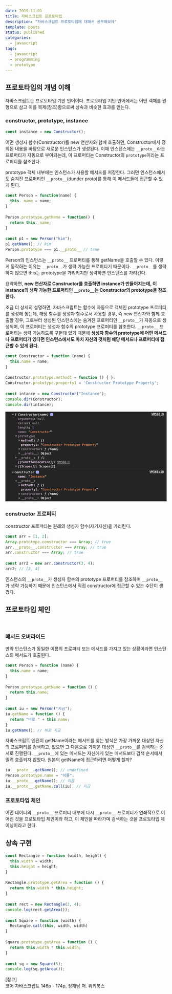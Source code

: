 ```yaml
---
date: 2019-11-01
title: 자바스크립트 프로토타입
description: "자바스크립트 프로토타입에 대해서 공부해보자"
template: posts
status: published
categories:
  - javascript
tags:
  - javascript
  - programming
  - prototype
---
```


## 프로토타입의 개념 이해

자바스크립트는 프로토타입 기반 언어이다. 프로토타입 기반 언어에서는 어떤 객체를 원형으로 삼고 이를 복제(참조)함으로써 상속과 비슷한 효과를 얻는다.

### constructor, prototype, instance

```js
const instance = new Constructor();
```

어떤 생성자 함수(Constructor)를 new 연산자와 함께 호출하면, Constructor에서 정의된 내용을 바탕으로 새로운 인스턴스가 생성된다. 이때 인스턴스에는 `__proto__`라는 프로퍼티가 자동으로 부여되는데, 이 프로퍼티는 Constructor의 `prototype`이라는 프로퍼티를 참조한다.

prototype 객체 내부에는 인스턴스가 사용할 메서드를 저장한다. 그러면 인스턴스에서도 숨겨진 프로퍼티인 `__proto__`(dunder proto)를 통해 이 메서드들에 접근할 수 있게 된다.

```js
const Person = function(name) {
  this._name = name;
}

Person.prototype.getName = function() {
  return this._name;
}

const p1 = new Person("kim");
p1.getName(); // kim
Person.prototype === p1.__proto__ // true
```

Person의 인스턴스는 `__proto__` 프로퍼티를 통해 getName을 호출할 수 있다. 이렇게 동작하는 이유는 `__proto__`가 생략 가능한 프로퍼티기 때문이다. `__proto__`를 생략하지 않으면 this는 prototype을 가리키지만 생략하면 인스턴스를 가리킨다.

요약하면, **new 연산자로 Constructor를 호출하면 instance가 만들어지는데, 이 instance의 생략 가능한 프로퍼티인 `__proto__`는 Constructor의 prototype을 참조한다.**

조금 더 상세히 설명하면, 자바스크립트는 함수에 자동으로 객체인 prototype 프로퍼티를 생성해 놓는데, 해당 함수를 생성자 함수로서 사용할 경우, 즉 new 연산자와 함께 호출할 경우, 그로부터 생성된 인스턴스에는 숨겨진 프로퍼티인 `__proto__`가 자동으로 생성되며, 이 프로퍼티는 생성자 함수의 prototype 프로퍼티를 참조한다. `__proto__` 프로퍼티는 생략 가능하도록 구현돼 있기 때문에 **생성자 함수의 prototype에 어떤 메서드나 프로퍼티가 있다면 인스턴스에서도 마치 자신의 것처럼 해당 메서드나 프로퍼티에 접근할 수 있게 된다.**

```js
const Constructor = function (name) {
  this.name = name;
}

Constructor.prototype.method1 = function () { };
Constructor.prototype.property1 = 'Constructor Prototype Property';

const intance = new Constructor("Instance");
console.dir(Constructor);
console.dir(intance);
```

![prototype](./images/prototype.png)

### constructor 프로퍼티

constructor 프로퍼티는 원래의 생성자 함수(자기자신)을 가리킨다.

```js
const arr = [1, 2];
Array.prototype.constructor === Array; // true
arr.__proto__.constructor === Array; // true
arr.constructor === Array; // true

const arr2 = new arr.constructor(3, 4);
arr2; // [3, 4]
```

인스턴스의 `__proto__`가 생성자 함수의 prototype 프로퍼티를 참조하며 `__proto__`가 생략 가능하기 때문에 인스턴스에서 직접 constructor에 접근할 수 있는 수단이 생겼다.

## 프로토타입 체인

<br />

### 메서드 오버라이드

만약 인스턴스가 동일한 이름의 프로퍼티 또는 메서드를 가지고 있는 상황이라면 인스턴스의 메서드가 호출된다.

```js
const Person = function (name) {
  this.name = name;
}

Person.prototype.getName = function () {
  return this.name;
}

const iu = new Person("지금");
iu.getName = function () {
  return "바로 " + this.name;
}
iu.getName(); // 바로 지금
```

자바스크립트 엔진이 getName이라는 메서드를 찾는 방식은 가장 가까운 대상인 자신의 프로퍼티를 검색하고, 없으면 그 다음으로 가까운 대상인 `__proto__`를 검색하는 순서로 진행된다. `__proto__`에 있는 메서드는 자신에게 있는 메서드보다 검색 순서에서 밀려 호출되지 않았다. 원본의 getName에 접근하려면 어떻게 할까?

```js
iu.__proto__.getName(); // undefined
Person.prototype.name = "이름";
iu.__proto__.getName(); // 이름
iu.__proto__.getName.call(iu); // 지금
```

### 프로토타입 체인

어떤 데이터의 `__proto__` 프로퍼티 내부에 다시 `__proto__` 프로퍼티가 연쇄적으로 이어진 것을 프로토타입 체인이라 하고, 이 체인을 따라가며 검색하는 것을 프로토타입 체이닝이라고 한다.

## 상속 구현

```js
const Rectangle = function (width, height) {
  this.width = width;
  this.height = height;
}

Rectangle.prototype.getArea = function () {
  return this.width * this.height;
}

const rect = new Rectangle(3, 4);
console.log(rect.getArea());

const Square = function (width) {
  Rectangle.call(this, width, width)
}

Square.prototype.getArea = function () {
  return this.width * this.width;
}

const sq = new Square(5);
console.log(sq.getArea());
```


<div class="reference__md">
[참고]<br/>코어 자바스크립트 146p - 174p, 정재남 저. 위키북스
</div>
